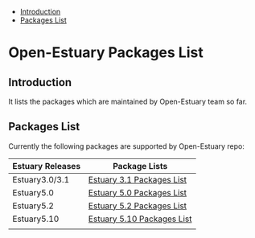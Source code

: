 
* [Introduction](#1)
* [Packages List](#2)


# Open-Estuary Packages List
## <a name="1">Introduction</a>  
It lists the packages which are maintained by Open-Estuary team so far.

## <a name="2">Packages List</a> 
Currently the following packages are supported by Open-Estuary repo:

|Estuary Releases|Package Lists|
|--|--|
|Estuary3.0/3.1|[Estuary 3.1 Packages List](https://github.com/open-estuary/distro-repo/blob/master/docs/packages_list_3.0.md)|
|Estuary5.0|[Estuary 5.0 Packages List](https://github.com/open-estuary/distro-repo/blob/master/docs/packages_list_5.0.md)|
|Estuary5.2|[Estuary 5.2 Packages List](https://github.com/open-estuary/distro-repo/blob/master/docs/packages_list_5.2.md)|
|Estuary5.10|[Estuary 5.10 Packages List](https://github.com/open-estuary/distro-repo/blob/master/docs/packages_list_5.10.md)|
|||
